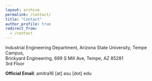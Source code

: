 ```yaml
---
layout: archive
permalink: /contact/
title: "Contact"
author_profile: true
redirect_from: 
  - /contact
---
```


Industrial Engineering Department, Arizona State University, Tempe Campus,  
Brickyard Engineering, 699 S Mill Ave, Tempe, AZ 85281  
3rd Floor

**Official Email**: amitra16 [at] asu [dot] edu
